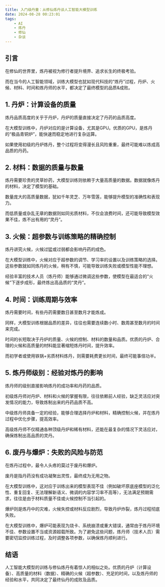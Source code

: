 ```yaml
---
title: 入门级丹童：从修仙炼丹谈人工智能大模型训练
date: 2024-08-28 00:23:01
tags:
    - AI
    - 炼丹
    - 修仙
    - 杂谈
---
```


## 引言
在修仙的世界里，炼丹被视为修行者提升境界、追求长生的终极考验。

而在当今的人工智能领域，训练大模型也犹如现代科技的“炼丹”过程，丹炉、火候、材料、时间和炼丹师的水平，都决定了最终模型的品质&成败。


## 1. 丹炉：计算设备的质量
炼丹品质高度的关乎于丹炉，丹炉的质量直接决定了丹药的品质高度。

在大模型训练中，丹炉对应的是计算设备，尤其是GPU。优质的GPU，是炼丹的“极品青铜炉”，能快速而稳定地进行复杂运算。

如果使用初级的丹炉炼丹，整个过程将变得漫长且风险重重，最终可能难以炼成高品质的丹药。

## 2. 材料：数据的质量与数量
炼丹需要珍贵的灵草妙药，大模型训练则依赖于大量高质量的数据。数据就像炼丹的材料，决定了模型的基础。

数量庞大的高质量数据，犹如千年灵芝、万年雪莲，能够提升模型的准确性和表现力。

而低质量或杂乱无章的数据则如同劣质材料，不仅会浪费时间，还可能导致模型效果不佳，炼不出有用的“灵丹”。

## 3. 火候：超参数与训练策略的精确控制
炼丹讲究火候，火候过猛或过弱都会影响丹药的成色。

在大模型训练中，火候对应于超参数的调节、学习率的设置以及训练策略的选择。这些参数就如同炼丹的火候，稍有不慎，可能导致训练失败或模型性能不理想。

经验丰富的技术人员（炼丹师）能够通过微调这些参数，使模型在最适合的“火候”下逐步成形，最终炼出高品质的“灵丹”。

## 4. 时间：训练周期与效率
炼丹需要时间，有些丹药需要数日甚至数月才能炼成。

同样，大模型训练根据品质的差异，往往也需要连续数小时、数周甚至数月的时间来完成。

时间的长短取决于丹炉的质量、火候的控制、材料的数量和品质。优质的丹炉、合理的火候和高质量的材料能显著缩短炼丹时间，提升效率。

而初学者或使用铁锅+劣质材料炼丹，则需要耗费更长时间，最终可能事倍功半。

## 5. 炼丹师级别：经验对炼丹的影响
炼丹师的级别直接影响炼丹的成功率和丹药的品质。

初级炼丹师对丹炉、材料和火候的掌握有限，往往依赖前人经验，缺乏灵活应对突发情况的能力，导致炼制出来的丹药品质不高。

中级炼丹师具备一定的经验，能够合理选择丹炉和材料，精确控制火候，并在炼丹过程中优化步骤，提高效率。

高级炼丹师不仅精通各种顶级丹炉和稀有材料，还能在最复杂的情况下灵活应对，确保炼制出高品质的灵丹。

## 6. 废丹与爆炉：失败的风险与防范
在炼丹过程中，最令人头疼的莫过于废丹和爆炉。

废丹是指丹药没有成功凝聚出灵性，最终成为无用之物。

在大模型训练中，这对应于训练出来的模型表现不佳（例如破坏原底座模型的泛化性、重复回复、无法理解新语义、微调的内容学习率不高等），无法满足预期需求，往往是由于材料质量不佳或火候控制不当引起的。

爆炉则是炼丹中的灾难，火候失控或材料反应剧烈，导致丹炉炸裂，炼丹过程彻底失败。

在大模型训练中，爆炉可能表现为烧卡、系统崩溃或重大错误，通常由于炼丹环境不佳、参数设置不当或资源超载所致。为了避免这些问题，炼丹师（技术人员）需要密切监控训练过程，及时调整各项参数，以确保炼丹顺利进行。

## 结语
人工智能大模型的训练与修仙炼丹有着惊人的相似之处。优质的丹炉（计算设备）、高质量的材料（数据）、精确的火候（超参数）、充足的时间，以及炼丹师的经验和水平，共同决定了最终仙丹的成败及品质。